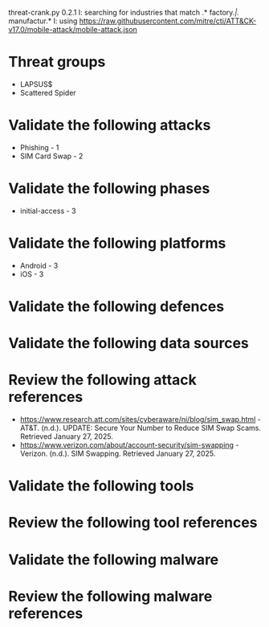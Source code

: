 threat-crank.py 0.2.1
I: searching for industries that match .* factory.*|.* manufactur.*
I: using https://raw.githubusercontent.com/mitre/cti/ATT&CK-v17.0/mobile-attack/mobile-attack.json
# Threat groups

* LAPSUS$
* Scattered Spider

# Validate the following attacks

* Phishing - 1
* SIM Card Swap - 2

# Validate the following phases

* initial-access - 3

# Validate the following platforms

* Android - 3
* iOS - 3

# Validate the following defences


# Validate the following data sources


# Review the following attack references

* https://www.research.att.com/sites/cyberaware/ni/blog/sim_swap.html - AT&T. (n.d.). UPDATE: Secure Your Number to Reduce SIM Swap Scams. Retrieved January 27, 2025.
* https://www.verizon.com/about/account-security/sim-swapping - Verizon. (n.d.). SIM Swapping. Retrieved January 27, 2025.

# Validate the following tools


# Review the following tool references


# Validate the following malware


# Review the following malware references


